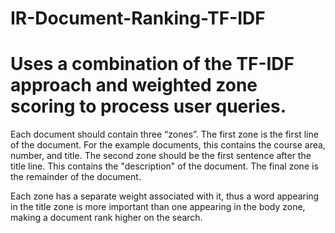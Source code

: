 # IR-Document-Ranking-TF-IDF
# Uses a combination of the TF-IDF approach and weighted zone scoring to process user queries. 


Each document should contain three “zones”.
The first zone is the first line of the document. For the example documents, this contains the course area, number, and title.
The second zone should be the first sentence after the title line. This contains the "description" of the document.
The final zone is the remainder of the document.

Each zone has a separate weight associated with it, thus a word appearing in the title zone is more important than one appearing in the body zone, making a document rank higher on the search.
